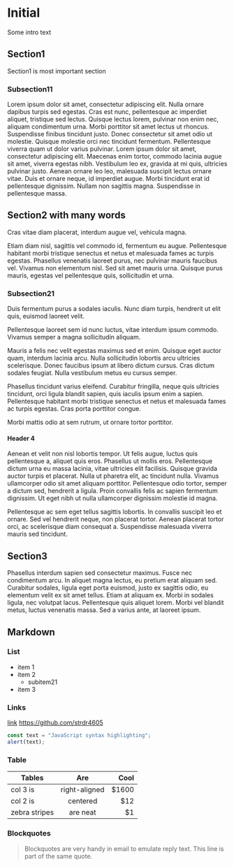 # Initial

Some intro text

## Section1

Section1 is most important section

### Subsection11

Lorem ipsum dolor sit amet, consectetur adipiscing elit. Nulla ornare dapibus turpis sed egestas. Cras est nunc, pellentesque ac imperdiet aliquet, tristique sed lectus. Quisque lectus lorem, pulvinar non enim nec, aliquam condimentum urna. Morbi porttitor sit amet lectus ut rhoncus. Suspendisse finibus tincidunt justo. Donec consectetur sit amet odio ut molestie. Quisque molestie orci nec tincidunt fermentum. Pellentesque viverra quam ut dolor varius pulvinar. Lorem ipsum dolor sit amet, consectetur adipiscing elit. Maecenas enim tortor, commodo lacinia augue sit amet, viverra egestas nibh. Vestibulum leo ex, gravida at mi quis, ultricies pulvinar justo. Aenean ornare leo leo, malesuada suscipit lectus ornare vitae. Duis et ornare neque, id imperdiet augue. Morbi tincidunt erat id pellentesque dignissim. Nullam non sagittis magna. Suspendisse in pellentesque massa.

## Section2 with many words

Cras vitae diam placerat, interdum augue vel, vehicula magna.

Etiam diam nisl, sagittis vel commodo id, fermentum eu augue.
Pellentesque habitant morbi tristique senectus et netus et malesuada fames ac turpis egestas. Phasellus venenatis laoreet purus, nec pulvinar mauris faucibus vel. Vivamus non elementum nisl. Sed sit amet mauris urna. Quisque purus mauris, egestas vel pellentesque quis, sollicitudin et urna.

### Subsection21

Duis fermentum purus a sodales iaculis. Nunc diam turpis, hendrerit ut elit quis, euismod laoreet velit.

Pellentesque laoreet sem id nunc luctus, vitae interdum ipsum commodo. Vivamus semper a magna sollicitudin aliquam.

Mauris a felis nec velit egestas maximus sed et enim. Quisque eget auctor quam, interdum lacinia arcu. Nulla sollicitudin lobortis arcu ultricies scelerisque. Donec faucibus ipsum at libero dictum cursus.
Cras dictum sodales feugiat. Nulla vestibulum metus eu cursus semper.

Phasellus tincidunt varius eleifend. Curabitur fringilla, neque quis ultricies tincidunt, orci ligula blandit sapien, quis iaculis ipsum enim a sapien. Pellentesque habitant morbi tristique senectus et netus et malesuada fames ac turpis egestas. Cras porta porttitor congue.

Morbi mattis odio at sem rutrum, ut ornare tortor porttitor.

#### Header 4

Aenean et velit non nisl lobortis tempor. Ut felis augue, luctus quis pellentesque a, aliquet quis eros. Phasellus ut mollis eros. Pellentesque dictum urna eu massa lacinia, vitae ultricies elit facilisis.
Quisque gravida auctor turpis et placerat. Nulla ut pharetra elit, ac tincidunt nulla. Vivamus ullamcorper odio sit amet aliquam porttitor. Pellentesque odio tortor, semper a dictum sed, hendrerit a ligula. Proin convallis felis ac sapien fermentum dignissim. Ut eget nibh ut nulla ullamcorper dignissim molestie id magna.

Pellentesque ac sem eget tellus sagittis lobortis. In convallis suscipit leo et ornare. Sed vel hendrerit neque, non placerat tortor. Aenean placerat tortor orci, ac scelerisque diam consequat a. Suspendisse malesuada viverra mauris sed tincidunt.

## Section3

Phasellus interdum sapien sed consectetur maximus. Fusce nec condimentum arcu. In aliquet magna lectus, eu pretium erat aliquam sed. Curabitur sodales, ligula eget porta euismod, justo ex sagittis odio, eu elementum velit ex sit amet tellus. Etiam at aliquam ex. Morbi in sodales ligula, nec volutpat lacus. Pellentesque quis aliquet lorem. Morbi vel blandit metus, luctus venenatis massa. Sed a varius ante, at laoreet ipsum.

## Markdown

### List

- item 1
- item 2
  - subitem21
- item 3

### Links

[link](https://github.com/strdr4605)
https://github.com/strdr4605

```js
const text = "JavaScript syntax highlighting";
alert(text);
```

### Table

| Tables        | Are           | Cool  |
| ------------- |:-------------:| -----:|
| col 3 is      | right-aligned | $1600 |
| col 2 is      | centered      |   $12 |
| zebra stripes | are neat      |    $1 |

### Blockquotes

> Blockquotes are very handy in email to emulate reply text.
> This line is part of the same quote.
